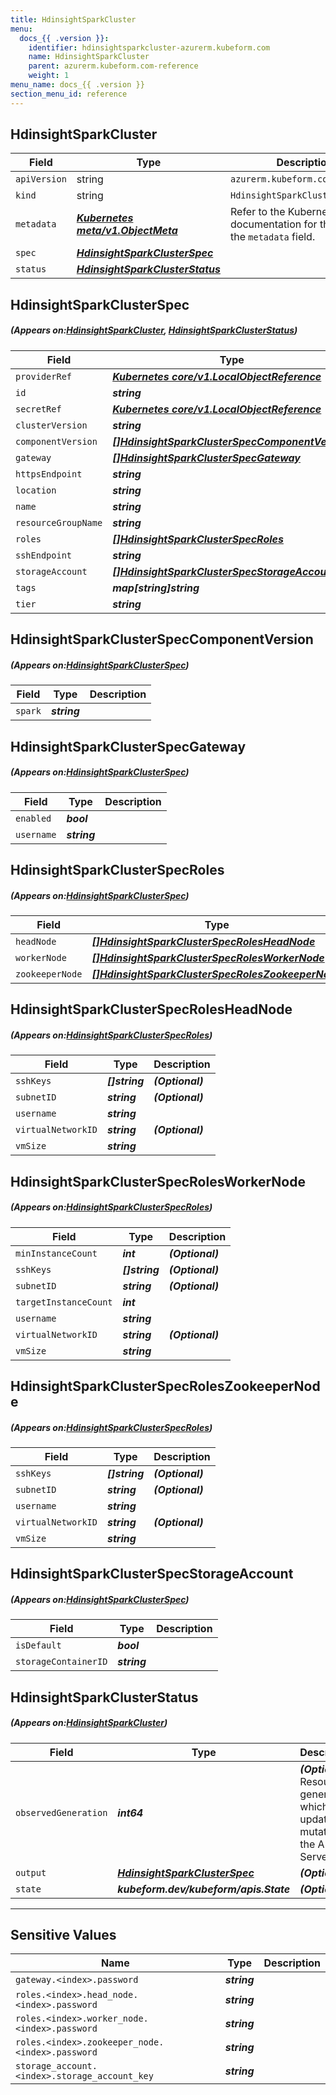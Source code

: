 ```yaml
---
title: HdinsightSparkCluster
menu:
  docs_{{ .version }}:
    identifier: hdinsightsparkcluster-azurerm.kubeform.com
    name: HdinsightSparkCluster
    parent: azurerm.kubeform.com-reference
    weight: 1
menu_name: docs_{{ .version }}
section_menu_id: reference
---
```


## HdinsightSparkCluster
| Field | Type | Description |
| ------ | ----- | ----------- |
| `apiVersion` | string | `azurerm.kubeform.com/v1alpha1` |
|    `kind` | string | `HdinsightSparkCluster` |
| `metadata` | ***[Kubernetes meta/v1.ObjectMeta](https://kubernetes.io/docs/reference/generated/kubernetes-api/v1.13/#objectmeta-v1-meta)***|Refer to the Kubernetes API documentation for the fields of the `metadata` field.|
| `spec` | ***[HdinsightSparkClusterSpec](#HdinsightSparkClusterSpec)***||
| `status` | ***[HdinsightSparkClusterStatus](#HdinsightSparkClusterStatus)***||
## HdinsightSparkClusterSpec
##### (Appears on:[HdinsightSparkCluster](#HdinsightSparkCluster), [HdinsightSparkClusterStatus](#HdinsightSparkClusterStatus))
| Field | Type | Description |
| ------ | ----- | ----------- |
| `providerRef` | ***[Kubernetes core/v1.LocalObjectReference](https://kubernetes.io/docs/reference/generated/kubernetes-api/v1.13/#localobjectreference-v1-core)***||
| `id` | ***string***||
| `secretRef` | ***[Kubernetes core/v1.LocalObjectReference](https://kubernetes.io/docs/reference/generated/kubernetes-api/v1.13/#localobjectreference-v1-core)***||
| `clusterVersion` | ***string***||
| `componentVersion` | ***[[]HdinsightSparkClusterSpecComponentVersion](#HdinsightSparkClusterSpecComponentVersion)***||
| `gateway` | ***[[]HdinsightSparkClusterSpecGateway](#HdinsightSparkClusterSpecGateway)***||
| `httpsEndpoint` | ***string***| ***(Optional)*** |
| `location` | ***string***||
| `name` | ***string***||
| `resourceGroupName` | ***string***||
| `roles` | ***[[]HdinsightSparkClusterSpecRoles](#HdinsightSparkClusterSpecRoles)***||
| `sshEndpoint` | ***string***| ***(Optional)*** |
| `storageAccount` | ***[[]HdinsightSparkClusterSpecStorageAccount](#HdinsightSparkClusterSpecStorageAccount)***||
| `tags` | ***map[string]string***| ***(Optional)*** |
| `tier` | ***string***||
## HdinsightSparkClusterSpecComponentVersion
##### (Appears on:[HdinsightSparkClusterSpec](#HdinsightSparkClusterSpec))
| Field | Type | Description |
| ------ | ----- | ----------- |
| `spark` | ***string***||
## HdinsightSparkClusterSpecGateway
##### (Appears on:[HdinsightSparkClusterSpec](#HdinsightSparkClusterSpec))
| Field | Type | Description |
| ------ | ----- | ----------- |
| `enabled` | ***bool***||
| `username` | ***string***||
## HdinsightSparkClusterSpecRoles
##### (Appears on:[HdinsightSparkClusterSpec](#HdinsightSparkClusterSpec))
| Field | Type | Description |
| ------ | ----- | ----------- |
| `headNode` | ***[[]HdinsightSparkClusterSpecRolesHeadNode](#HdinsightSparkClusterSpecRolesHeadNode)***||
| `workerNode` | ***[[]HdinsightSparkClusterSpecRolesWorkerNode](#HdinsightSparkClusterSpecRolesWorkerNode)***||
| `zookeeperNode` | ***[[]HdinsightSparkClusterSpecRolesZookeeperNode](#HdinsightSparkClusterSpecRolesZookeeperNode)***||
## HdinsightSparkClusterSpecRolesHeadNode
##### (Appears on:[HdinsightSparkClusterSpecRoles](#HdinsightSparkClusterSpecRoles))
| Field | Type | Description |
| ------ | ----- | ----------- |
| `sshKeys` | ***[]string***| ***(Optional)*** |
| `subnetID` | ***string***| ***(Optional)*** |
| `username` | ***string***||
| `virtualNetworkID` | ***string***| ***(Optional)*** |
| `vmSize` | ***string***||
## HdinsightSparkClusterSpecRolesWorkerNode
##### (Appears on:[HdinsightSparkClusterSpecRoles](#HdinsightSparkClusterSpecRoles))
| Field | Type | Description |
| ------ | ----- | ----------- |
| `minInstanceCount` | ***int***| ***(Optional)*** |
| `sshKeys` | ***[]string***| ***(Optional)*** |
| `subnetID` | ***string***| ***(Optional)*** |
| `targetInstanceCount` | ***int***||
| `username` | ***string***||
| `virtualNetworkID` | ***string***| ***(Optional)*** |
| `vmSize` | ***string***||
## HdinsightSparkClusterSpecRolesZookeeperNode
##### (Appears on:[HdinsightSparkClusterSpecRoles](#HdinsightSparkClusterSpecRoles))
| Field | Type | Description |
| ------ | ----- | ----------- |
| `sshKeys` | ***[]string***| ***(Optional)*** |
| `subnetID` | ***string***| ***(Optional)*** |
| `username` | ***string***||
| `virtualNetworkID` | ***string***| ***(Optional)*** |
| `vmSize` | ***string***||
## HdinsightSparkClusterSpecStorageAccount
##### (Appears on:[HdinsightSparkClusterSpec](#HdinsightSparkClusterSpec))
| Field | Type | Description |
| ------ | ----- | ----------- |
| `isDefault` | ***bool***||
| `storageContainerID` | ***string***||
## HdinsightSparkClusterStatus
##### (Appears on:[HdinsightSparkCluster](#HdinsightSparkCluster))
| Field | Type | Description |
| ------ | ----- | ----------- |
| `observedGeneration` | ***int64***| ***(Optional)*** Resource generation, which is updated on mutation by the API Server.|
| `output` | ***[HdinsightSparkClusterSpec](#HdinsightSparkClusterSpec)***| ***(Optional)*** |
| `state` | ***kubeform.dev/kubeform/apis.State***| ***(Optional)*** |
---
## Sensitive Values
| Name | Type | Description |
|------|------|-------------|
| `gateway.<index>.password` | ***string*** ||
| `roles.<index>.head_node.<index>.password` | ***string*** ||
| `roles.<index>.worker_node.<index>.password` | ***string*** ||
| `roles.<index>.zookeeper_node.<index>.password` | ***string*** ||
| `storage_account.<index>.storage_account_key` | ***string*** ||

